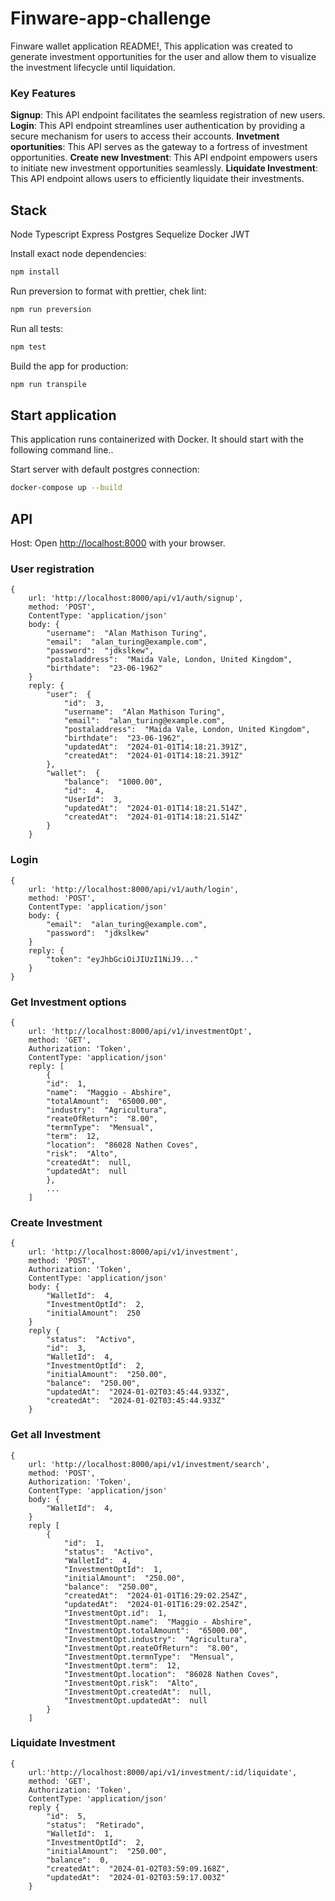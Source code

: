 # Finware-app-challenge

Finware wallet application README!, This application was created to generate investment opportunities for the user and allow them to visualize the investment lifecycle until liquidation.

### Key Features

**Signup**: This API endpoint facilitates the seamless registration of new users.
**Login**: This API endpoint streamlines user authentication by providing a secure mechanism for users to access their accounts.
**Invetment oportunities**: This API serves as the gateway to a fortress of investment opportunities.
**Create new Investment**: This API endpoint empowers users to initiate new investment opportunities seamlessly.
**Liquidate Investment**: This API endpoint allows users to efficiently liquidate their investments.

## Stack

Node
Typescript
Express
Postgres
Sequelize
Docker
JWT

Install exact node dependencies:

```bash
npm install
```

Run preversion to format with prettier, chek lint:

```bash
npm run preversion
```

Run all tests:

```bash
npm test
```

Build the app for production:

```bash
npm run transpile
```

## Start application

This application runs containerized with Docker. It should start with the following command line..

Start server with default postgres connection:

```bash
docker-compose up --build
```

## API

Host:
Open [http://localhost:8000](http://localhost:8000) with your browser.

### User registration

```code
{
    url: 'http://localhost:8000/api/v1/auth/signup',
    method: 'POST',
    ContentType: 'application/json'
    body: {
		"username":  "Alan Mathison Turing",
		"email":  "alan_turing@example.com",
		"password":  "jdkslkew",
		"postaladdress":  "Maida Vale, London, United Kingdom",
		"birthdate":  "23-06-1962"
	}
    reply: {
		"user":  {
			"id":  3,
			"username":  "Alan Mathison Turing",
			"email":  "alan_turing@example.com",
			"postaladdress":  "Maida Vale, London, United Kingdom",
			"birthdate":  "23-06-1962",
			"updatedAt":  "2024-01-01T14:18:21.391Z",
			"createdAt":  "2024-01-01T14:18:21.391Z"
		},
		"wallet":  {
			"balance":  "1000.00",
			"id":  4,
			"UserId":  3,
			"updatedAt":  "2024-01-01T14:18:21.514Z",
			"createdAt":  "2024-01-01T14:18:21.514Z"
		}
	}
```

### Login

```code
{
    url: 'http://localhost:8000/api/v1/auth/login',
    method: 'POST',
    ContentType: 'application/json'
    body: {
		"email":  "alan_turing@example.com",
		"password":  "jdkslkew"
	}
	reply: {
		"token": "eyJhbGciOiJIUzI1NiJ9..."
	}
}
```

### Get Investment options

```code
{
    url: 'http://localhost:8000/api/v1/investmentOpt',
    method: 'GET',
    Authorization: 'Token',
    ContentType: 'application/json'
    reply: [
		{
		"id":  1,
		"name":  "Maggio - Abshire",
		"totalAmount":  "65000.00",
		"industry":  "Agricultura",
		"reateOfReturn":  "8.00",
		"termnType":  "Mensual",
		"term":  12,
		"location":  "86028 Nathen Coves",
		"risk":  "Alto",
		"createdAt":  null,
		"updatedAt":  null
		},
		...
	]
```

### Create Investment

```code
{
    url: 'http://localhost:8000/api/v1/investment',
    method: 'POST',
    Authorization: 'Token',
    ContentType: 'application/json'
    body: {
		"WalletId":  4,
		"InvestmentOptId":  2,
		"initialAmount":  250
	}
	reply {
		"status":  "Activo",
		"id":  3,
		"WalletId":  4,
		"InvestmentOptId":  2,
		"initialAmount":  "250.00",
		"balance":  "250.00",
		"updatedAt":  "2024-01-02T03:45:44.933Z",
		"createdAt":  "2024-01-02T03:45:44.933Z"
	}
```

### Get all Investment

```code
{
    url: 'http://localhost:8000/api/v1/investment/search',
    method: 'POST',
    Authorization: 'Token',
    ContentType: 'application/json'
    body: {
		"WalletId":  4,
	}
	reply [
		{
			"id":  1,
			"status":  "Activo",
			"WalletId":  4,
			"InvestmentOptId":  1,
			"initialAmount":  "250.00",
			"balance":  "250.00",
			"createdAt":  "2024-01-01T16:29:02.254Z",
			"updatedAt":  "2024-01-01T16:29:02.254Z",
			"InvestmentOpt.id":  1,
			"InvestmentOpt.name":  "Maggio - Abshire",
			"InvestmentOpt.totalAmount":  "65000.00",
			"InvestmentOpt.industry":  "Agricultura",
			"InvestmentOpt.reateOfReturn":  "8.00",
			"InvestmentOpt.termnType":  "Mensual",
			"InvestmentOpt.term":  12,
			"InvestmentOpt.location":  "86028 Nathen Coves",
			"InvestmentOpt.risk":  "Alto",
			"InvestmentOpt.createdAt":  null,
			"InvestmentOpt.updatedAt":  null
		}
	]
```

### Liquidate Investment

```code
{
    url:'http://localhost:8000/api/v1/investment/:id/liquidate',
    method: 'GET',
    Authorization: 'Token',
    ContentType: 'application/json'
	reply {
		"id":  5,
		"status":  "Retirado",
		"WalletId":  1,
		"InvestmentOptId":  2,
		"initialAmount":  "250.00",
		"balance":  0,
		"createdAt":  "2024-01-02T03:59:09.168Z",
		"updatedAt":  "2024-01-02T03:59:17.003Z"
	}
```
